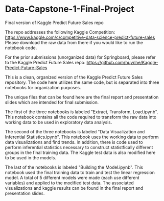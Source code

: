 # Data-Capstone-1-Final-Project
Final version of Kaggle Predict Future Sales repo

The repo addresses the following Kaggle Competition:
https://www.kaggle.com/c/competitive-data-science-predict-future-sales
Please download the raw data from there if you would like to run the notebook code.

For the prior submissions (unorganized data) for Springboard, please refer to the Kaggle Predict Future Sales repo:
https://github.com/huynhe/Kaggle-Predict-Future-Sales

This is a clean, organized version of the Kaggle Predict Future Sales repository.
The code here utilizes the same code, but is separated into three notebooks for organization purposes.

The unique files that can be found here are the final report and presentation slides which are intended for final submission.

The first of the three notebooks is labeled "Extract, Transform, Load.ipynb". This notebook contains all the code required 
to transform the raw data into working data to be used in exploratory data analysis.

The second of the three notebooks is labeled "Data Visualization and Inferential Statistics.ipynb". This notebook uses the 
working data to perform data visualizations and find trends. In addition, there is code used to perform inferential statistics 
necessary to construct statistfically different groups in the final training data. The Kaggle test data is also modified here
to be used in the models.

The last of the notebooks is labeled "Building the Model.ipynb". This notebook used the final training data to train and 
test the linear regression model. A total of 5 different models were made (each use different variables) and applied
to the modified test data. The associated visualizations and kaggle results can be found in the final report and presentation
slides. 
